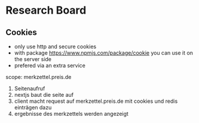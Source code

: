 # Research Board

## Cookies

- only use http and secure cookies
- with package https://www.npmjs.com/package/cookie you can use it on the server side
- prefered via an extra service

scope: merkzettel.preis.de

1. Seitenaufruf
2. nextjs baut die seite auf
3. client macht request auf merkzettel.preis.de mit cookies und redis einträgen dazu
4. ergebnisse des merkzettels werden angezeigt
